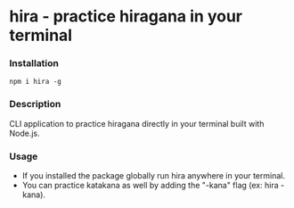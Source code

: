 # hira - practice hiragana in your terminal

### Installation

```
npm i hira -g
```

### Description

CLI application to practice hiragana directly in your terminal built with Node.js.

### Usage

- If you installed the package globally run hira anywhere in your terminal.
- You can practice katakana as well by adding the "-kana" flag (ex: hira -kana).
